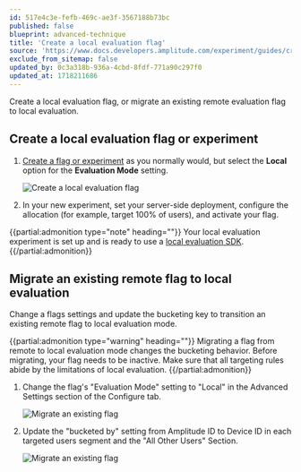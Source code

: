 ```yaml
---
id: 517e4c3e-fefb-469c-ae3f-3567188b73bc
published: false
blueprint: advanced-technique
title: 'Create a local evaluation flag'
source: 'https://www.docs.developers.amplitude.com/experiment/guides/create-local-evaluation-flag/'
exclude_from_sitemap: false
updated_by: 0c3a318b-936a-4cbd-8fdf-771a90c297f0
updated_at: 1718211686
---
```

Create a local evaluation flag, or migrate an existing remote evaluation flag to local evaluation.

## Create a local evaluation flag or experiment

1. [Create a flag or experiment](/docs/experiment/workflow/feature-flag-rollouts#create-a-new-flag) as you normally would, but select the **Local** option for the **Evaluation Mode** setting.

	![Create a local evaluation flag](statamic://asset::help_center_conversions::advanced-techniques/local-eval-create-flag-1.png)

2. In your new experiment, set your server-side deployment, configure the allocation (for example, target 100% of users), and activate your flag.

{{partial:admonition type="note" heading=""}}
Your local evaluation experiment is set up and is ready to use a [local evaluation SDK](/docs/experiment/local-evaluation#sdks).
{{/partial:admonition}}

## Migrate an existing remote flag to local evaluation

Change a flags settings and update the bucketing key to transition an existing remote flag to local evaluation mode.

{{partial:admonition type="warning" heading=""}}
Migrating a flag from remote to local evaluation mode changes the bucketing behavior. Before migrating, your flag needs to be inactive. Make sure that all targeting rules abide by the limitations of local evaluation.
{{/partial:admonition}}

1. Change the flag's "Evaluation Mode" setting to "Local" in the Advanced Settings section of the Configure tab.

	![Migrate an existing flag](statamic://asset::help_center_conversions::advanced-techniques/local-eval-migrate-flag-1.png)
   
2. Update the "bucketed by" setting from Amplitude ID to Device ID in each targeted users segment and the "All Other Users" Section.

	![Migrate an existing flag](statamic://asset::help_center_conversions::advanced-techniques/local-eval-migrate-flag-2.png)